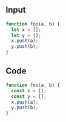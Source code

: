 
## Input

```javascript
function foo(a, b) {
  let x = [];
  let y = [];
  x.push(a);
  y.push(b);
}

```

## Code

```javascript
function foo(a, b) {
  const x = [];
  const y = [];
  x.push(a);
  y.push(b);
}

```
      